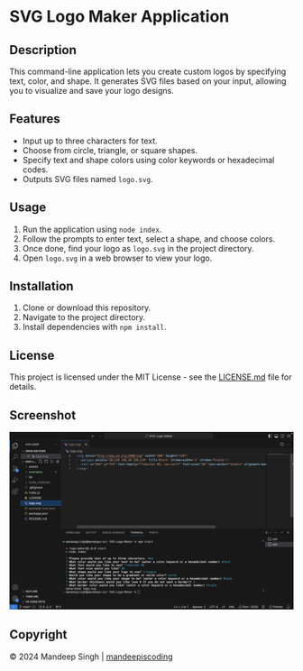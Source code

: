 # SVG Logo Maker Application

## Description

This command-line application lets you create custom logos by specifying text, color, and shape. It generates SVG files based on your input, allowing you to visualize and save your logo designs.

## Features

- Input up to three characters for text.
- Choose from circle, triangle, or square shapes.
- Specify text and shape colors using color keywords or hexadecimal codes.
- Outputs SVG files named `logo.svg`.

## Usage

1. Run the application using `node index`.
2. Follow the prompts to enter text, select a shape, and choose colors.
3. Once done, find your logo as `logo.svg` in the project directory.
4. Open `logo.svg` in a web browser to view your logo.

## Installation

1. Clone or download this repository.
2. Navigate to the project directory.
3. Install dependencies with `npm install`.

## License

This project is licensed under the MIT License - see the [LICENSE.md](LICENSE.md) file for details.

## Screenshot
![SVG Logo Command Line Application](assets/ss.png)

## Copyright
&copy; 2024 Mandeep Singh | [mandeepiscoding](https://github.com/mandeepiscoding)

